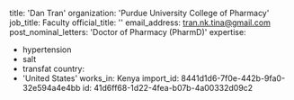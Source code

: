 title: 'Dan Tran'
organization: 'Purdue University College of Pharmacy'
job_title: Faculty
official_title: ''
email_address: tran.nk.tina@gmail.com
post_nominal_letters: 'Doctor of Pharmacy (PharmD)'
expertise:
  - hypertension
  - salt
  - transfat
country:
  - 'United States'
works_in: Kenya
import_id: 8441d1d6-7f0e-442b-9fa0-32e594a4e4bb
id: 41d6ff68-1d22-4fea-b07b-4a00332d09c2
